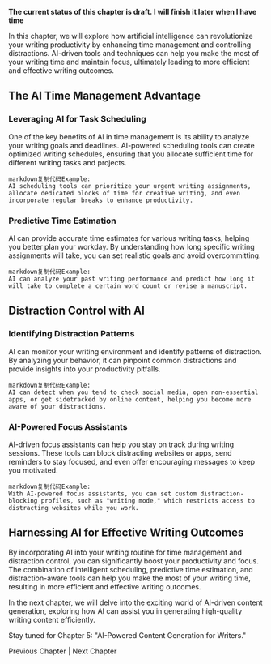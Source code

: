 **The current status of this chapter is draft. I will finish it later when I have time**

In this chapter, we will explore how artificial intelligence can revolutionize your writing productivity by enhancing time management and controlling distractions. AI-driven tools and techniques can help you make the most of your writing time and maintain focus, ultimately leading to more efficient and effective writing outcomes.

The AI Time Management Advantage
--------------------------------

### Leveraging AI for Task Scheduling

One of the key benefits of AI in time management is its ability to analyze your writing goals and deadlines. AI-powered scheduling tools can create optimized writing schedules, ensuring that you allocate sufficient time for different writing tasks and projects.

    markdown复制代码Example:
    AI scheduling tools can prioritize your urgent writing assignments, allocate dedicated blocks of time for creative writing, and even incorporate regular breaks to enhance productivity.

### Predictive Time Estimation

AI can provide accurate time estimates for various writing tasks, helping you better plan your workday. By understanding how long specific writing assignments will take, you can set realistic goals and avoid overcommitting.

    markdown复制代码Example:
    AI can analyze your past writing performance and predict how long it will take to complete a certain word count or revise a manuscript.

Distraction Control with AI
---------------------------

### Identifying Distraction Patterns

AI can monitor your writing environment and identify patterns of distraction. By analyzing your behavior, it can pinpoint common distractions and provide insights into your productivity pitfalls.

    markdown复制代码Example:
    AI can detect when you tend to check social media, open non-essential apps, or get sidetracked by online content, helping you become more aware of your distractions.

### AI-Powered Focus Assistants

AI-driven focus assistants can help you stay on track during writing sessions. These tools can block distracting websites or apps, send reminders to stay focused, and even offer encouraging messages to keep you motivated.

    markdown复制代码Example:
    With AI-powered focus assistants, you can set custom distraction-blocking profiles, such as "writing mode," which restricts access to distracting websites while you work.

Harnessing AI for Effective Writing Outcomes
--------------------------------------------

By incorporating AI into your writing routine for time management and distraction control, you can significantly boost your productivity and focus. The combination of intelligent scheduling, predictive time estimation, and distraction-aware tools can help you make the most of your writing time, resulting in more efficient and effective writing outcomes.

In the next chapter, we will delve into the exciting world of AI-driven content generation, exploring how AI can assist you in generating high-quality writing content efficiently.

Stay tuned for Chapter 5: "AI-Powered Content Generation for Writers."

Previous Chapter \| Next Chapter
